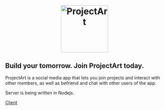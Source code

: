 # <p align="center"><a href="https://infallible-tesla-85a9ba.netlify.app/"><img src="https://user-images.githubusercontent.com/59929850/125462653-26e7f986-4ea8-4cdc-aefb-b2a5993fc1ef.png" height="150" alt="ProjectArt"></a></p>

## Build your tomorrow. Join ProjectArt today.

ProjectArt is a social media app that lets you join projects and interact with other members, as well as befriend and chat with other users of the app.

Server is being written in Nodejs.

<a href="https://github.com/hyperinactive/project-art-front">Client</a>
